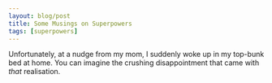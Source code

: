 ```yaml
---
layout: blog/post
title: Some Musings on Superpowers
tags: [superpowers]
---
```


Unfortunately, at a nudge from my mom, I suddenly woke up in my top-bunk bed at home.
You can imagine the crushing disappointment that came with *that* realisation.
